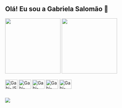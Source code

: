 ## Olá! Eu sou a Gabriela Salomão 👋

<div>
  <a href="https://github.com/gabrielaspenha"></a>
  <img height="180em" src="https://github-readme-stats.vercel.app/api?username=gabrielaspenha&show_icons=true&theme=dracula">  
  <img height="180em" src="https://github-readme-stats.vercel.app/api/top-langs/?username=gabrielaspenha&layout=compact&langs_count=16&theme=dracula">
</div>

<div style="display: inline_block"><br>
  <img align="center" alt="Gabi-JS" height="30" width="40" src="https://cdn.jsdelivr.net/gh/devicons/devicon@latest/icons/javascript/javascript-plain.svg">
  <img align="center" alt="Gabi-CSS" height="30" width="40" src="https://cdn.jsdelivr.net/gh/devicons/devicon@latest/icons/css3/css3-plain-wordmark.svg">
  <img align="center" alt="Gabi-HMTL" height="30" width="40" src="https://cdn.jsdelivr.net/gh/devicons/devicon@latest/icons/html5/html5-plain-wordmark.svg">
  <img align="center" alt="Gabi-Python" height="30" width="40" src="https://cdn.jsdelivr.net/gh/devicons/devicon@latest/icons/python/python-original.svg">
  <img align="center" alt="Gabi-Java" height="30" width="40" src="https://cdn.jsdelivr.net/gh/devicons/devicon@latest/icons/java/java-original.svg">
</div>

##

<div>
  <a href="gabrielasalomao.js@outlook.com"><img src="https://img.shields.io/badge/Gmail-D14836?style=for-the-badge&logo=gmail&logoColor=white" target="_blank"></a>
</div>

<br>

<picture>
  <source media="(prefers-color-scheme: dark)" srcset="https://raw.githubusercontent.com/gabrielaspenha/output/github-contribution-grid-snake-dark.svg"
  <source media="(prefers-color-scheme: light)" srcset="https://raw.githubusercontent.com/gabrielaspenha/output/github-contribution-grid-snake.svg"
  <img alt="github contribution grid snake animation" src="https://raw.githubusercontent.com/gabrielaspenha/output/github-contribution-grid-snake.svg"
</picture>
  

